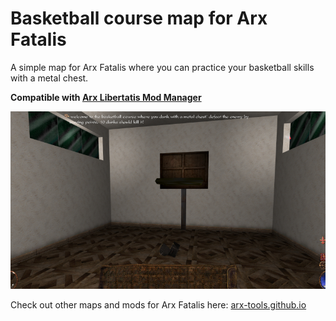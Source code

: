 # Basketball course map for Arx Fatalis

A simple map for Arx Fatalis where you can practice your basketball skills with a metal chest.

**Compatible with
[Arx Libertatis Mod Manager](https://github.com/fredlllll/ArxLibertatisModManager)**

![Preview](preview.jpg?raw=true 'Preview')

Check out other maps and mods for Arx Fatalis here: [arx-tools.github.io](https://arx-tools.github.io/)

